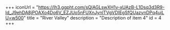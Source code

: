 +++
iconUrl = "https://lh3.ggpht.com/sQlAGLswXH1v-xUAzB-L1Dsq3d3R9-Id_J9ehDA8jPOAXo4Do6V_EZJUo5nFUXnJynlTVgVDIEgSfQUazynDPq4ujLU=w500"
title = "River Valley"
description = "Description of item 4"
id = 4
+++
